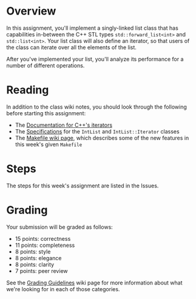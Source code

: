 # Overview
In this assignment, you'll implement a singly-linked list class that has capabilities in-between the C++ STL types `std::forward_list<int>` and `std::list<int>`. 
Your list class will also define an iterator, so that users of the class can iterate over all the elements of the list.

After you've implemented your list, you'll analyze its performance  for a number of different operations.

# Reading
In addition to the class wiki notes, you should look through the following before starting this assignment:
* The [Documentation for C++'s iterators](http://www.cplusplus.com/reference/iterator/)
* The [Specifications](Specifications.md) for the `IntList` and `IntList::Iterator` classes
* The [Makefile wiki page](https://github.com/hmc-cs70-fall2016/Materials/wiki/Makefiles), which describes some of the new features in this week's given `Makefile`

# Steps
The steps for this week's assignment are listed in the Issues. 

# Grading
Your submission will be graded as follows: 
* 15 points: correctness
* 11 points: completeness
* 8 points: style 
* 8 points: elegance
* 8 points: clarity 
* 7 points: peer review

See the [Grading Guidelines](https://github.com/hmc-cs70-fall2016/Materials/wiki/Grading-Guidelines) wiki page for more information about what we're looking for in each of those categories. 
